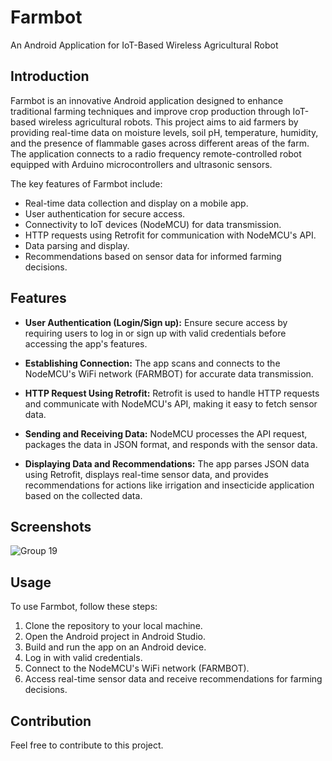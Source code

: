 # Farmbot
An Android Application for IoT-Based Wireless Agricultural Robot


## Introduction

Farmbot is an innovative Android application designed to enhance traditional farming techniques and improve crop production through IoT-based wireless agricultural robots. This project aims to aid farmers by providing real-time data on moisture levels, soil pH, temperature, humidity, and the presence of flammable gases across different areas of the farm. The application connects to a radio frequency remote-controlled robot equipped with Arduino microcontrollers and ultrasonic sensors.

The key features of Farmbot include:
- Real-time data collection and display on a mobile app.
- User authentication for secure access.
- Connectivity to IoT devices (NodeMCU) for data transmission.
- HTTP requests using Retrofit for communication with NodeMCU's API.
- Data parsing and display.
- Recommendations based on sensor data for informed farming decisions.

## Features

- **User Authentication (Login/Sign up):** Ensure secure access by requiring users to log in or sign up with valid credentials before accessing the app's features.

- **Establishing Connection:** The app scans and connects to the NodeMCU's WiFi network (FARMBOT) for accurate data transmission.

- **HTTP Request Using Retrofit:** Retrofit is used to handle HTTP requests and communicate with NodeMCU's API, making it easy to fetch sensor data.

- **Sending and Receiving Data:** NodeMCU processes the API request, packages the data in JSON format, and responds with the sensor data.

- **Displaying Data and Recommendations:** The app parses JSON data using Retrofit, displays real-time sensor data, and provides recommendations for actions like irrigation and insecticide application based on the collected data.

## Screenshots

![Group 19](https://github.com/mehadishakil/farmbot/assets/112794443/4f6fbc56-5ee6-4de0-8123-96e07eb272c6)

## Usage

To use Farmbot, follow these steps:
1. Clone the repository to your local machine.
2. Open the Android project in Android Studio.
3. Build and run the app on an Android device.
4. Log in with valid credentials.
5. Connect to the NodeMCU's WiFi network (FARMBOT).
6. Access real-time sensor data and receive recommendations for farming decisions.

## Contribution

Feel free to contribute to this project.
